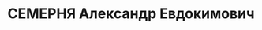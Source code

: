 ---
title: СЕМЕРНЯ Александр Евдокимович
description: '1906 р. н., Сумська обл., с. Полошки Глухівського р-ну, українець, освіта
  середня, Начальник штабу батальйону 122 СП, старший лейтенант (м. Олександрія Кіровоградської
  обл.)

  Арешт 12.10.1937. Військовою колегією Верховного Суду СРСР 14.01.1938 за ст.ст. 54-1
  «б», 54-8, 54-11 КК УСРР засуджений до ВМП. Розстріляний 15.01.1938 у м. Київ

  Реабілітований 16.01.1958 Військовою колегією Верховного Суду СРСР'
---